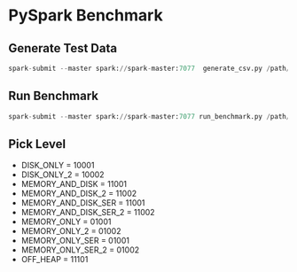 # PySpark Benchmark

## Generate Test Data
```py
spark-submit --master spark://spark-master:7077  generate_csv.py /path/to/test/data/file -r num_rows -p num_partitions
```

## Run Benchmark
```py
spark-submit --master spark://spark-master:7077 run_benchmark.py /path/to/test/data/file -r num_partitions  -o 'output' -sl 11001 -t repart
```

## Pick Level
- DISK_ONLY = 10001
- DISK_ONLY_2 = 10002
- MEMORY_AND_DISK = 11001
- MEMORY_AND_DISK_2 = 11002
- MEMORY_AND_DISK_SER = 11001
- MEMORY_AND_DISK_SER_2 = 11002
- MEMORY_ONLY = 01001
- MEMORY_ONLY_2 = 01002
- MEMORY_ONLY_SER = 01001
- MEMORY_ONLY_SER_2 = 01002
- OFF_HEAP = 11101
